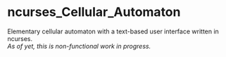 # ncurses_Cellular_Automaton
Elementary cellular automaton with a text-based user interface written in ncurses.  
*As of yet, this is non-functional work in progress.*
